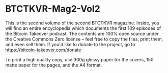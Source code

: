 # BTCTKVR-Mag2-Vol2
This is the second volume of the second BTCTKVR magazine. Inside, you will find an entire encyclopedia which documents the first 109 episodes of the Bitcoin Takeover podcast. The contents are 100% open source under the Creative Commons Zero license – feel free to copy the files, print them, and even sell them. If you'd like to donate to the project, go to https://bitcoin-takeover.com/donate

To print a high quality copy, use 300g glossy paper for the covers, 150 matte paper for the pages, and the A4 format. 
